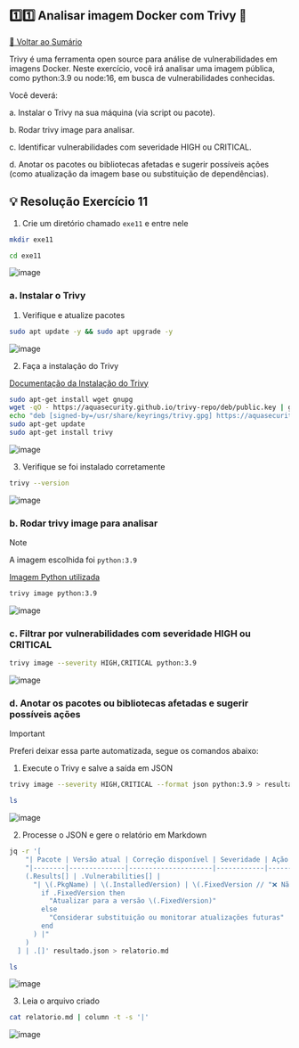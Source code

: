 ## 1️⃣1️⃣ Analisar imagem Docker com Trivy 🔴

[🔼 Voltar ao Sumário](https://github.com/andrrade/Docker-Exercises-CompassUOL?tab=readme-ov-file#sum%C3%A1rio-)

Trivy é uma ferramenta open source para análise de vulnerabilidades em imagens 
Docker. Neste exercício, você irá analisar uma imagem pública, como python:3.9 ou 
node:16, em busca de vulnerabilidades conhecidas.

Você deverá:

a. Instalar o Trivy na sua máquina (via script ou pacote).

b. Rodar trivy image <nome-da-imagem> para analisar.

c. Identificar vulnerabilidades com severidade HIGH ou CRITICAL.

d. Anotar os pacotes ou bibliotecas afetadas e sugerir possíveis ações (como 
atualização da imagem base ou substituição de dependências).

## 💡 Resolução Exercício 11

1. Crie um diretório chamado `exe11` e entre nele

```bash
mkdir exe11
```

```bash
cd exe11
```

![image](https://github.com/user-attachments/assets/7384948b-78fa-4013-986e-0f32d1f5ede0)

### a. Instalar o Trivy

1. Verifique e atualize pacotes

```bash
sudo apt update -y && sudo apt upgrade -y
```

![image](https://github.com/user-attachments/assets/98a38f2c-429d-4088-94ce-5a81209c5399)

2. Faça a instalação do Trivy

[Documentação da Instalação do Trivy](https://trivy.dev/v0.57/getting-started/installation/)

```bash
sudo apt-get install wget gnupg
wget -qO - https://aquasecurity.github.io/trivy-repo/deb/public.key | gpg --dearmor | sudo tee /usr/share/keyrings/trivy.gpg > /dev/null
echo "deb [signed-by=/usr/share/keyrings/trivy.gpg] https://aquasecurity.github.io/trivy-repo/deb generic main" | sudo tee -a /etc/apt/sources.list.d/trivy.list
sudo apt-get update
sudo apt-get install trivy
```

![image](https://github.com/user-attachments/assets/95fe255d-48e8-4f07-b9db-3789556cda85)

3. Verifique se foi instalado corretamente

```bash
trivy --version
```

![image](https://github.com/user-attachments/assets/90a9539c-805f-4303-9e75-a30f71f31ac3)

### b. Rodar trivy image <nome-da-imagem> para analisar
> [!NOTE]
> A imagem escolhida foi `python:3.9`

[Imagem Python utilizada](https://hub.docker.com/layers/library/python/3.9/images/sha256-95e173097051bb6fb176167b612cb2bf9a27d54869d43b47e55370638c789c77)

```bash
trivy image python:3.9
```

![image](https://github.com/user-attachments/assets/bc904a06-b0d7-40b6-91d1-3a4729d212af)

### c. Filtrar por vulnerabilidades com severidade HIGH ou CRITICAL

```bash
trivy image --severity HIGH,CRITICAL python:3.9
```

![image](https://github.com/user-attachments/assets/9edfdd79-16fa-4568-9c7e-2147ea8811c4)

### d. Anotar os pacotes ou bibliotecas afetadas e sugerir possíveis ações

> [!IMPORTANT]
> Preferi deixar essa parte automatizada, segue os comandos abaixo:

1. Execute o Trivy e salve a saída em JSON

```bash
trivy image --severity HIGH,CRITICAL --format json python:3.9 > resultado.json
```

```bash
ls
```

![image](https://github.com/user-attachments/assets/52f795d3-0b58-402a-ae9d-5f074f4a6869)

2. Processe o JSON e gere o relatório em Markdown

```bash 
jq -r '[
    "| Pacote | Versão atual | Correção disponível | Severidade | Ação sugerida |",
    "|--------|--------------|---------------------|------------|---------------|",
    (.Results[] | .Vulnerabilities[] | 
      "| \(.PkgName) | \(.InstalledVersion) | \(.FixedVersion // "❌ Não") | \(.Severity) | \(
        if .FixedVersion then 
          "Atualizar para a versão \(.FixedVersion)" 
        else 
          "Considerar substituição ou monitorar atualizações futuras" 
        end
      ) |"
    )
  ] | .[]' resultado.json > relatorio.md
```

```bash
ls
```
![image](https://github.com/user-attachments/assets/e4886506-ef09-4e74-945b-7bd1f9102311)

3. Leia o arquivo criado

```bash
cat relatorio.md | column -t -s '|'
```

![image](https://github.com/user-attachments/assets/61fdd246-1427-4b22-8de3-b8fa3c0835b0)
